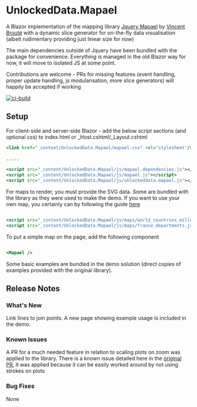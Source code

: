 # UnlockedData.Mapael

A Blazor implementation of the mapping library [Jquery Mapael](https://www.vincentbroute.fr/mapael/) by [Vincent Brouté](https://github.com/neveldo) with a dynamic slice generator for on-the-fly data visualisation (albeit rudimentary providing just linear size for now)

The main dependencies outside of Jquery have been bundled with the package for convenience. Everything is managed in the old Blazor way for now, it will move to isolated JS at some point.

Contributions are welcome - PRs for missing features (event handling, proper update handling, js modularisation, more slice generators) will happily be accepted if working

[![ci-build](https://github.com/UnlockedData/UnlockedData.Mapael/actions/workflows/ci-build.yml/badge.svg)](https://github.com/UnlockedData/UnlockedData.Mapael/actions/workflows/ci-build.yml)

## Setup

For client-side and server-side Blazor - add the below script sections (and optional css) to index.html or _Host.cshtml/_Layout.cshtml 

```xml
<link href="_content/UnlockedData.Mapael/mapael.css" rel="stylesheet"/>
   
.....   
   
<script src="_content/UnlockedData.Mapael/js/mapael.dependencies.js"></script>
<script src="_content/UnlockedData.Mapael/js/mapael.js"></script>
<script src="_content/UnlockedData.Mapael/js/unlockeddata.mapael.js"></script>    
```

For maps to render, you must provide the SVG data. Some are bundled with the library as they were used to make the demo. If you want to use your own map, you certainly can by following the guide [here](https://www.vincentbroute.fr/mapael/create-map.php)

```xml

<script src="_content/UnlockedData.Mapael/js/maps/world_countries_miller.js"></script>
<script src="_content/UnlockedData.Mapael/js/maps/france_departments.js"></script>

```

To put a simple map on the page, add the following component

```xml

<Mapael />

```
Some basic examples are bundled in the demo solution (direct copies of examples provided with the original library).

## Release Notes

### What's New

Link lines to join points. A new page showing example usage is included in the demo.

### Known Issues

A PR for a much needed feature in relation to scaling plots on zoom was applied to the library. There is a known issue detailed here in the [original PR](https://github.com/neveldo/jQuery-Mapael/pull/352), it was applied because it can be easily worked around by not using strokes on plots

### Bug Fixes

None

